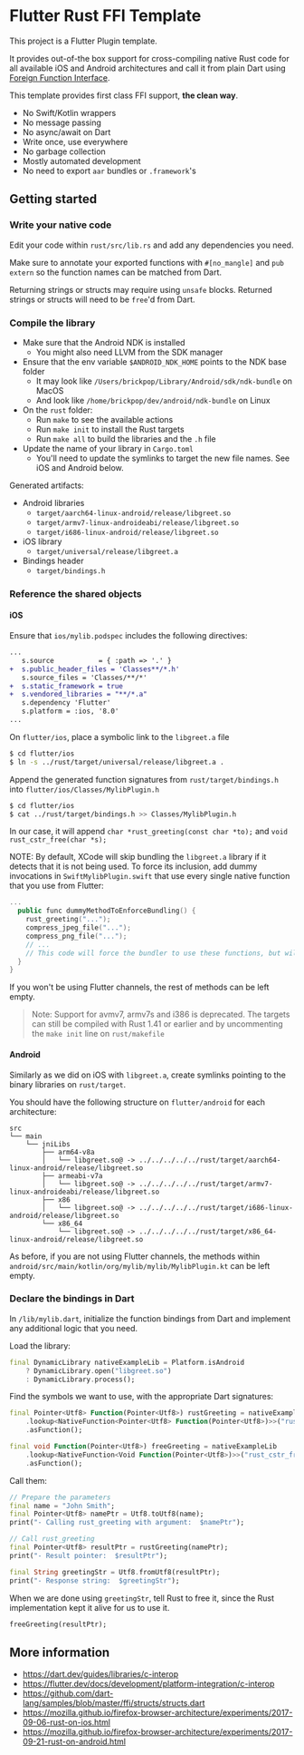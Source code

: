 # Flutter Rust FFI Template

This project is a Flutter Plugin template. 

It provides out-of-the box support for cross-compiling native Rust code for all available iOS and Android architectures and call it from plain Dart using [Foreign Function Interface](https://en.wikipedia.org/wiki/Foreign_function_interface).

This template provides first class FFI support, **the clean way**. 
- No Swift/Kotlin wrappers
- No message passing
- No async/await on Dart
- Write once, use everywhere
- No garbage collection
- Mostly automated development
- No need to export `aar` bundles or `.framework`'s

## Getting started

### Write your native code

Edit your code within `rust/src/lib.rs` and add any dependencies you need.

Make sure to annotate your exported functions with `#[no_mangle]` and `pub extern` so the function names can be matched from Dart.

Returning strings or structs may require using `unsafe` blocks. Returned strings or structs will need to be `free`'d from Dart.

### Compile the library

- Make sure that the Android NDK is installed
  - You might also need LLVM from the SDK manager
- Ensure that the env variable `$ANDROID_NDK_HOME` points to the NDK base folder
  - It may look like `/Users/brickpop/Library/Android/sdk/ndk-bundle` on MacOS
  - And look like `/home/brickpop/dev/android/ndk-bundle` on Linux
- On the `rust` folder:
  - Run `make` to see the available actions
  - Run `make init` to install the Rust targets
  - Run `make all` to build the libraries and the `.h` file
- Update the name of your library in `Cargo.toml`
  - You'll need to update the symlinks to target the new file names. See iOS and Android below.

Generated artifacts:
- Android libraries
  - `target/aarch64-linux-android/release/libgreet.so`
  - `target/armv7-linux-androideabi/release/libgreet.so`
  - `target/i686-linux-android/release/libgreet.so`
- iOS library
  - `target/universal/release/libgreet.a`
- Bindings header
  - `target/bindings.h`

### Reference the shared objects

#### iOS

Ensure that `ios/mylib.podspec` includes the following directives:

```diff
...
   s.source           = { :path => '.' }
+  s.public_header_files = 'Classes**/*.h'
   s.source_files = 'Classes/**/*'
+  s.static_framework = true
+  s.vendored_libraries = "**/*.a"
   s.dependency 'Flutter'
   s.platform = :ios, '8.0'
...
```

On `flutter/ios`, place a symbolic link to the `libgreet.a` file

```sh
$ cd flutter/ios
$ ln -s ../rust/target/universal/release/libgreet.a .
```

Append the generated function signatures from `rust/target/bindings.h` into `flutter/ios/Classes/MylibPlugin.h`

```sh 
$ cd flutter/ios
$ cat ../rust/target/bindings.h >> Classes/MylibPlugin.h
```

In our case, it will append `char *rust_greeting(const char *to);` and `void rust_cstr_free(char *s);`

NOTE: By default, XCode will skip bundling the `libgreet.a` library if it detects that it is not being used. To force its inclusion, add dummy invocations in `SwiftMylibPlugin.swift` that use every single native function that you use from Flutter:

```kotlin
...
  public func dummyMethodToEnforceBundling() {
    rust_greeting("...");
    compress_jpeg_file("...");
    compress_png_file("...");
    // ...
    // This code will force the bundler to use these functions, but will never be called
  }
}
```

If you won't be using Flutter channels, the rest of methods can be left empty.

> Note: Support for avmv7, armv7s and i386 is deprecated. The targets can still be compiled with Rust 1.41 or earlier and by uncommenting the `make init` line on `rust/makefile`

#### Android

Similarly as we did on iOS with `libgreet.a`, create symlinks pointing to the binary libraries on `rust/target`.

You should have the following structure on `flutter/android` for each architecture:

```
src
└── main
    └── jniLibs
        ├── arm64-v8a
        │   └── libgreet.so@ -> ../../../../../rust/target/aarch64-linux-android/release/libgreet.so
        ├── armeabi-v7a
        │   └── libgreet.so@ -> ../../../../../rust/target/armv7-linux-androideabi/release/libgreet.so
        ├── x86
        │   └── libgreet.so@ -> ../../../../../rust/target/i686-linux-android/release/libgreet.so
        └── x86_64
            └── libgreet.so@ -> ../../../../../rust/target/x86_64-linux-android/release/libgreet.so
```

As before, if you are not using Flutter channels, the methods within `android/src/main/kotlin/org/mylib/mylib/MylibPlugin.kt` can be left empty.

### Declare the bindings in Dart

In `/lib/mylib.dart`, initialize the function bindings from Dart and implement any additional logic that you need.

Load the library: 
```dart
final DynamicLibrary nativeExampleLib = Platform.isAndroid
    ? DynamicLibrary.open("libgreet.so")
    : DynamicLibrary.process();
```

Find the symbols we want to use, with the appropriate Dart signatures:
```dart
final Pointer<Utf8> Function(Pointer<Utf8>) rustGreeting = nativeExampleLib
    .lookup<NativeFunction<Pointer<Utf8> Function(Pointer<Utf8>)>>("rust_greeting")
    .asFunction();

final void Function(Pointer<Utf8>) freeGreeting = nativeExampleLib
    .lookup<NativeFunction<Void Function(Pointer<Utf8>)>>("rust_cstr_free")
    .asFunction();
```

Call them:
```dart
// Prepare the parameters
final name = "John Smith";
final Pointer<Utf8> namePtr = Utf8.toUtf8(name);
print("- Calling rust_greeting with argument:  $namePtr");

// Call rust_greeting
final Pointer<Utf8> resultPtr = rustGreeting(namePtr);
print("- Result pointer:  $resultPtr");

final String greetingStr = Utf8.fromUtf8(resultPtr);
print("- Response string:  $greetingStr");
```

When we are done using `greetingStr`, tell Rust to free it, since the Rust implementation kept it alive for us to use it.
```dart
freeGreeting(resultPtr);
```

## More information
- https://dart.dev/guides/libraries/c-interop
- https://flutter.dev/docs/development/platform-integration/c-interop
- https://github.com/dart-lang/samples/blob/master/ffi/structs/structs.dart
- https://mozilla.github.io/firefox-browser-architecture/experiments/2017-09-06-rust-on-ios.html
- https://mozilla.github.io/firefox-browser-architecture/experiments/2017-09-21-rust-on-android.html
